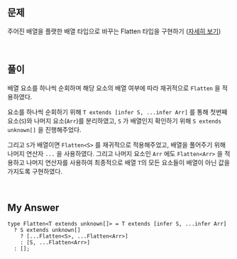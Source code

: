 ## 문제

주어진 배열을 플랫한 배열 타입으로 바꾸는 Flatten 타입을 구현하기 ([자세히 보기](https://github.com/type-challenges/type-challenges/blob/main/questions/00459-medium-flatten/README.ko.md))

<br>

## 풀이

배열 요소를 하나씩 순회하며 해당 요소의 배열 여부에 따라 재귀적으로 `Flatten` 을 적용하였다.

요소를 하나씩 순회하기 위해 `T extends [infer S, ...infer Arr]` 를 통해 첫번째 요소(`S`)와 나머지 요소(`Arr`)를 분리하였고, `S` 가 배열인지 확인하기 위해 `S extends unknown[]` 을 진행해주었다.

그리고 `S`가 배열이면 `Flatten<S>` 를 재귀적으로 적용해주었고, 배열을 풀어주기 위해 나머지 연산자 `...` 을 사용하였다. 그리고 나머지 요소인 `Arr` 에도 `Flatten<Arr>` 을 적용하고 나머지 연산자를 사용하여 최종적으로 배열 `T`의 모든 요소들이 배열이 아닌 값을 가지도록 구현하였다.

<br>

## My Answer

```tsx
type Flatten<T extends unknown[]> = T extends [infer S, ...infer Arr]
  ? S extends unknown[]
    ? [...Flatten<S>, ...Flatten<Arr>]
    : [S, ...Flatten<Arr>]
  : [];
```